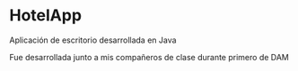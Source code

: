 # HotelApp
Aplicación de escritorio desarrollada en Java

Fue desarrollada junto a mis compañeros de clase durante primero de DAM
